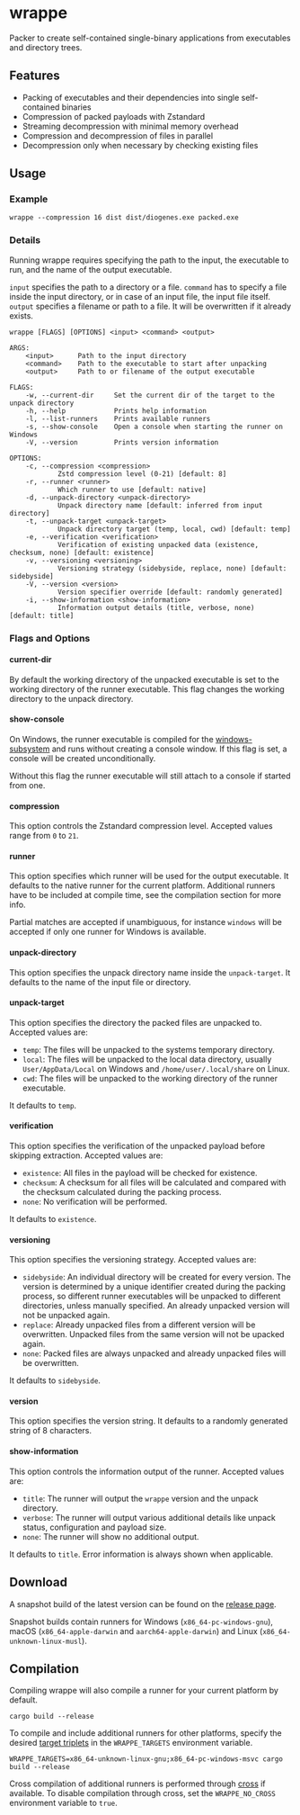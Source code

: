 # wrappe

Packer to create self-contained single-binary applications from executables and directory trees.

## Features

* Packing of executables and their dependencies into single self-contained binaries
* Compression of packed payloads with Zstandard
* Streaming decompression with minimal memory overhead
* Compression and decompression of files in parallel
* Decompression only when necessary by checking existing files

## Usage

### Example

```shell
wrappe --compression 16 dist dist/diogenes.exe packed.exe
```

### Details

Running wrappe requires specifying the path to the input, the executable to run, and the name of the output executable.

`input` specifies the path to a directory or a file. `command` has to specify a file inside the input directory, or in case of an input file, the input file itself. `output` specifies a filename or path to a file. It will be overwritten if it already exists.

```shell
wrappe [FLAGS] [OPTIONS] <input> <command> <output>

ARGS:
    <input>      Path to the input directory
    <command>    Path to the executable to start after unpacking
    <output>     Path to or filename of the output executable

FLAGS:
    -w, --current-dir     Set the current dir of the target to the unpack directory
    -h, --help            Prints help information
    -l, --list-runners    Prints available runners
    -s, --show-console    Open a console when starting the runner on Windows
    -V, --version         Prints version information

OPTIONS:
    -c, --compression <compression>
            Zstd compression level (0-21) [default: 8]
    -r, --runner <runner>
            Which runner to use [default: native]
    -d, --unpack-directory <unpack-directory>
            Unpack directory name [default: inferred from input directory]
    -t, --unpack-target <unpack-target>
            Unpack directory target (temp, local, cwd) [default: temp]
    -e, --verification <verification>
            Verification of existing unpacked data (existence, checksum, none) [default: existence]
    -v, --versioning <versioning>
            Versioning strategy (sidebyside, replace, none) [default: sidebyside]
    -V, --version <version>
            Version specifier override [default: randomly generated]
    -i, --show-information <show-information>
            Information output details (title, verbose, none) [default: title]
```

### Flags and Options

#### current-dir

By default the working directory of the unpacked executable is set to the working directory of the runner executable. This flag changes the working directory to the unpack directory.

#### show-console

On Windows, the runner executable is compiled for the [windows-subsystem](https://rust-lang.github.io/rfcs/1665-windows-subsystem.html) and runs without creating a console window. If this flag is set, a console will be created unconditionally.

Without this flag the runner executable will still attach to a console if started from one.

#### compression

This option controls the Zstandard compression level. Accepted values range from `0` to `21`.

#### runner

This option specifies which runner will be used for the output executable. It defaults to the native runner for the current platform. Additional runners have to be included at compile time, see the compilation section for more info.

Partial matches are accepted if unambiguous, for instance `windows` will be accepted if only one runner for Windows is available.

#### unpack-directory

This option specifies the unpack directory name inside the `unpack-target`. It defaults to the name of the input file or directory.

#### unpack-target

This option specifies the directory the packed files are unpacked to. Accepted values are:

* `temp`: The files will be unpacked to the systems temporary directory.
* `local`: The files will be unpacked to the local data directory, usually `User/AppData/Local` on Windows and `/home/user/.local/share` on Linux.
* `cwd`: The files will be unpacked to the working directory of the runner executable.

It defaults to `temp`.

#### verification

This option specifies the verification of the unpacked payload before skipping extraction. Accepted values are:

* `existence`: All files in the payload will be checked for existence.
* `checksum`: A checksum for all files will be calculated and compared with the checksum calculated during the packing process.
* `none`: No verification will be performed.

It defaults to `existence`.

#### versioning

This option specifies the versioning strategy. Accepted values are:

* `sidebyside`: An individual directory will be created for every version. The version is determined by a unique identifier created during the packing process, so different runner executables will be unpacked to different directories, unless manually specified. An already unpacked version will not be unpacked again.
* `replace`: Already unpacked files from a different version will be overwritten. Unpacked files from the same version will not be upacked again.
* `none`: Packed files are always unpacked and already unpacked files will be overwritten.

It defaults to `sidebyside`.

#### version

This option specifies the version string. It defaults to a randomly generated string of 8 characters.

#### show-information

This option controls the information output of the runner. Accepted values are:

* `title`: The runner will output the `wrappe` version and the unpack directory.
* `verbose`: The runner will output various additional details like unpack status, configuration and payload size.
* `none`: The runner will show no additional output.

It defaults to `title`. Error information is always shown when applicable.

## Download

A snapshot build of the latest version can be found on the [release page](https://github.com/Systemcluster/wrappe/releases).

Snapshot builds contain runners for Windows (`x86_64-pc-windows-gnu`), macOS (`x86_64-apple-darwin` and `aarch64-apple-darwin`) and Linux (`x86_64-unknown-linux-musl`).

## Compilation

Compiling wrappe will also compile a runner for your current platform by default.

```shell
cargo build --release
```

To compile and include additional runners for other platforms, specify the desired [target triplets](https://doc.rust-lang.org/stable/rustc/targets/) in the `WRAPPE_TARGETS` environment variable.

```shell
WRAPPE_TARGETS=x86_64-unknown-linux-gnu;x86_64-pc-windows-msvc cargo build --release
```

Cross compilation of additional runners is performed through [cross](https://github.com/rust-embedded/cross) if available.
To disable compilation through cross, set the `WRAPPE_NO_CROSS` environment variable to `true`.
